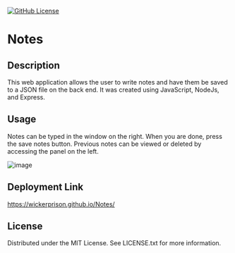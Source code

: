  [![GitHub License](https://img.shields.io/github/license/wickerprison/notes)](https://github.com/wickerprison/notes/blob/main/LICENSE.txt)
 
  # Notes
      
  ## Description
  This web application allows the user to write notes and have them be saved to a JSON file on the back end. It was created using JavaScript, NodeJs, and Express.
  
  ## Usage
  Notes can be typed in the window on the right. When you are done, press the save notes button. Previous notes can be viewed or deleted by accessing the panel on the left.
  
 ![image](https://github.com/WickerPrison/Notes/assets/92000023/e412c5e3-b6ca-48b6-b0b8-730ab1c19f2b)

  ## Deployment Link
  https://wickerprison.github.io/Notes/
 
  ## License
  Distributed under the MIT License. See LICENSE.txt for more information.
